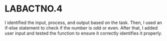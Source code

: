 # LABACTNO.4
I identified the input, process, and output based on the task. Then, I used an if-else statement to check if the number is odd or even. After that, I added user input and tested the function to ensure it correctly identifies it properly. 
